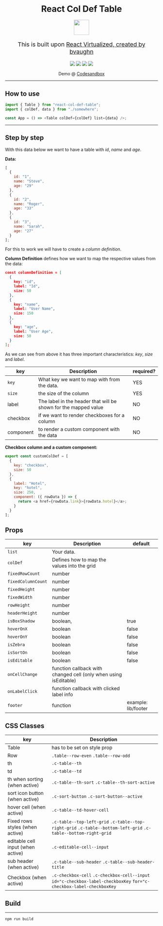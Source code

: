 <h1 align="center">
  React Col Def Table
</h1>

<p align="center">
  <img height="50px" src="https://ubisafe.org/images/transparent-emoji-thumbs-up-2.png" />
</p>
<p align="center" style="font-size: 1.2rem;">This is built upon <a href="https://github.com/bvaughn/react-virtualized" target="_blank">React Virtualized, created by bvaughn</a></p>

<p align="center">
  <img src="https://img.shields.io/badge/🦄-Just Works-cc00cc.svg"/> <img src="https://img.shields.io/badge/💎-Modern-44aadd.svg"/> <img src="https://img.shields.io/badge/🦋-Extremely Lightweight-7799cc.svg"/> <img src="https://img.shields.io/badge/🔥-Blazing%20Fast-red.svg"/>
</p>

<p align="center">
 Demo @ <a href="https://codesandbox.io/s/7jmv0p63w6" target="_blank">Codesandbox</a>
</p>

<hr />

## How to use

```js
import { Table } from "react-col-def-table";
import { colDef, data } from "./somewhere";

const App = () => <Table colDef={colDef} list={data} />;
```

---

## Step by step

With this data below we want to have a table with _id_, _name_ and _age_.

**Data:**

```js
[
  {
    id: "1",
    name: "Steve",
    age: "29"
  },
  {
    id: "2",
    name: "Roger",
    age: "33"
  },
  {
    id: "3",
    name: "Sarah",
    age: "27"
  }
];
```

For this to work we will have to create a _column definition_.

**Column Definition** defines how we want to map the respective values from the data:

```json
const columnDefinition = [
  {
    key: "id",
    label: "Id",
    size: 50
  },
  {
    key: "name",
    label: "User Name",
    size: 150
  },
  {
    key: "age",
    label: "User Age",
    size: 50
  }
];
```

As we can see from above it has three important characteristics: _key_, _size_ and _label_.

| key       | Description                                                     | required? |
| --------- | --------------------------------------------------------------- | --------- |
| `key`     | What key we want to map with from the data.                     | YES       |
| `size`    | the size of the column                                          | YES       |
| label     | The label in the header that will be shown for the mapped value | NO        |
| checkbox  | if we want to render checkboxes for a column                    | NO        |
| component | to render a custom component with the data                      | NO        |

**Checkbox column and a custom component:**

```js
export const customColDef = [
  {
    key: "checkbox",
    size: 50
  },
  {
    label: "Hotel",
    key: "hotel",
    size: 250,
    component: ({ rowData }) => {
      return <a href={rowData.link}>{rowData.hotel}</a>;
    }
  }
];
```

## Props

| key                | Description                                                      | default             |
| ------------------ | ---------------------------------------------------------------- | ------------------- |
| `list`             | Your data.                                                       |                     |
| `colDef`           | Defines how to map the values into the grid                      |                     |
| `fixedRowCount`    | number                                                           |                     |
| `fixedColumnCount` | number                                                           |                     |
| `fixedHeight`      | number                                                           |                     |
| `fixedWidth`       | number                                                           |                     |
| `rowHeight`        | number                                                           |                     |
| `headerHeight`     | number                                                           |                     |
| `isBoxShadow`      | boolean,                                                         | true                |
| `hoverOnX`         | boolean                                                          | false               |
| `hoverOnY`         | boolean                                                          | false               |
| `isZebra`          | boolean                                                          | false               |
| `isSortOn`         | boolean                                                          | false               |
| `isEditable`       | boolean                                                          | false               |
| `onCellChange`     | function callback with changed cell (only when using isEditable) |                     |
| `onLabelClick`     | function callback with clicked label info                        |                     |
| `footer`           | function                                                         | example: lib/footer |

## CSS Classes

| key                               | Description                                                                                                         |
| --------------------------------- | ------------------------------------------------------------------------------------------------------------------- |
| Table                             | has to be set on style prop                                                                                         |
| Row                               | `.table--row-even` `.table--row-odd`                                                                                |
| th                                | `.c-table--th`                                                                                                      |
| td                                | `.c-table--td`                                                                                                      |
| th when sorting (when active)     | `.c-table--th-sort` `.c-table--th-sort-active`                                                                      |
| sort icon button (when active)    | `.c-sort-button` `.c-sort-button--active`                                                                           |
| hover cell (when active)          | `.c-table--td-hover-cell`                                                                                           |
| Fixed rows styles (when active)   | `.c-table--top-left-grid` `.c-table--top-right-grid` `.c-table--bottom-left-grid` `.c-table--bottom-right-grid`     |
| editable cell input (when active) | `.c-editable-cell--input`                                                                                           |
| sub header (when active)          | `.c-table--sub-header` `.c-table--sub-header-title`                                                                 |
| Checkbox (when active)            | `.c-checkbox-cell` `.c-checkbox-cell--input` `id="c-checkbox-label-checkboxKey` `for="c-checkbox-label-checkboxKey` |

## Build

---

`npm run build`
